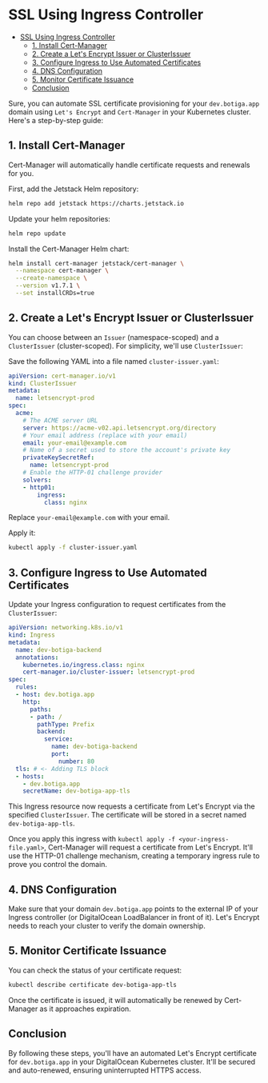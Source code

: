 # SSL Using Ingress Controller

- [SSL Using Ingress Controller](#ssl-using-ingress-controller)
  - [1. Install Cert-Manager](#1-install-cert-manager)
  - [2. Create a Let's Encrypt Issuer or ClusterIssuer](#2-create-a-lets-encrypt-issuer-or-clusterissuer)
  - [3. Configure Ingress to Use Automated Certificates](#3-configure-ingress-to-use-automated-certificates)
  - [4. DNS Configuration](#4-dns-configuration)
  - [5. Monitor Certificate Issuance](#5-monitor-certificate-issuance)
  - [Conclusion](#conclusion)

Sure, you can automate SSL certificate provisioning for your `dev.botiga.app` domain using `Let's Encrypt` and `Cert-Manager` in your Kubernetes cluster. Here's a step-by-step guide:

## 1. Install Cert-Manager

Cert-Manager will automatically handle certificate requests and renewals for you.

First, add the Jetstack Helm repository:

```bash
helm repo add jetstack https://charts.jetstack.io
```

Update your helm repositories:

```bash
helm repo update
```

Install the Cert-Manager Helm chart:

```bash
helm install cert-manager jetstack/cert-manager \
  --namespace cert-manager \
  --create-namespace \
  --version v1.7.1 \
  --set installCRDs=true
```

## 2. Create a Let's Encrypt Issuer or ClusterIssuer

You can choose between an `Issuer` (namespace-scoped) and a `ClusterIssuer` (cluster-scoped). For simplicity, we'll use `ClusterIssuer`:

Save the following YAML into a file named `cluster-issuer.yaml`:

```yaml
apiVersion: cert-manager.io/v1
kind: ClusterIssuer
metadata:
  name: letsencrypt-prod
spec:
  acme:
    # The ACME server URL
    server: https://acme-v02.api.letsencrypt.org/directory
    # Your email address (replace with your email)
    email: your-email@example.com 
    # Name of a secret used to store the account's private key
    privateKeySecretRef:
      name: letsencrypt-prod
    # Enable the HTTP-01 challenge provider
    solvers:
    - http01:
        ingress:
          class: nginx
```

Replace `your-email@example.com` with your email.

Apply it:

```bash
kubectl apply -f cluster-issuer.yaml
```

## 3. Configure Ingress to Use Automated Certificates

Update your Ingress configuration to request certificates from the `ClusterIssuer`:

```yaml
apiVersion: networking.k8s.io/v1
kind: Ingress
metadata:
  name: dev-botiga-backend
  annotations:
    kubernetes.io/ingress.class: nginx
    cert-manager.io/cluster-issuer: letsencrypt-prod
spec:
  rules:
  - host: dev.botiga.app
    http:
      paths:
      - path: /
        pathType: Prefix
        backend:
          service:
            name: dev-botiga-backend
            port:
              number: 80
  tls: # <- Adding TLS block
  - hosts:
    - dev.botiga.app
    secretName: dev-botiga-app-tls
```

This Ingress resource now requests a certificate from Let's Encrypt via the specified `ClusterIssuer`. The certificate will be stored in a secret named `dev-botiga-app-tls`.

Once you apply this ingress with `kubectl apply -f <your-ingress-file.yaml>`, Cert-Manager will request a certificate from Let's Encrypt. It'll use the HTTP-01 challenge mechanism, creating a temporary ingress rule to prove you control the domain.

## 4. DNS Configuration

Make sure that your domain `dev.botiga.app` points to the external IP of your Ingress controller (or DigitalOcean LoadBalancer in front of it). Let's Encrypt needs to reach your cluster to verify the domain ownership.

## 5. Monitor Certificate Issuance

You can check the status of your certificate request:

```bash
kubectl describe certificate dev-botiga-app-tls
```

Once the certificate is issued, it will automatically be renewed by Cert-Manager as it approaches expiration.

## Conclusion

By following these steps, you'll have an automated Let's Encrypt certificate for `dev.botiga.app` in your DigitalOcean Kubernetes cluster. It'll be secured and auto-renewed, ensuring uninterrupted HTTPS access.
